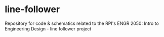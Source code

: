 # line-follower
Repository for code &amp; schematics related to the RPI's ENGR 2050: Intro to Engineering Design - line follower project
